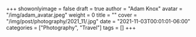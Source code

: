 +++
showonlyimage = false
draft = true
author = "Adam Knox"
avatar = "/img/adam_avatar.jpeg"
weight = 0
title = ""
cover = "/img/post/photography/2021_11/.jpg"
date = "2021-11-03T00:01:01-06:00"
categories = ["Photography", "Travel"]
tags = []
+++
<!--more-->
